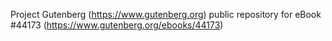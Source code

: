 Project Gutenberg (https://www.gutenberg.org) public repository for
eBook #44173 (https://www.gutenberg.org/ebooks/44173)
